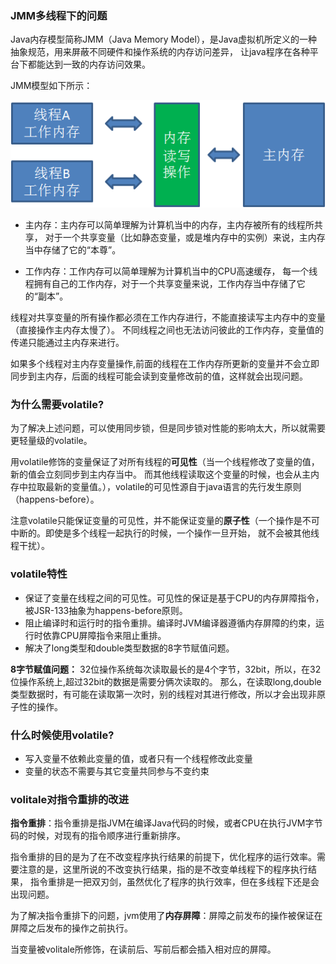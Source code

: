
### JMM多线程下的问题
Java内存模型简称JMM（Java Memory Model），是Java虚拟机所定义的一种抽象规范，用来屏蔽不同硬件和操作系统的内存访问差异，
让java程序在各种平台下都能达到一致的内存访问效果。   

JMM模型如下所示：  

![image](https://github.com/islongfei/Blog/blob/master/images/JMM.png)  

* 主内存：主内存可以简单理解为计算机当中的内存，主内存被所有的线程所共享，
对于一个共享变量（比如静态变量，或是堆内存中的实例）来说，主内存当中存储了它的“本尊”。  

* 工作内存：工作内存可以简单理解为计算机当中的CPU高速缓存，
每一个线程拥有自己的工作内存，对于一个共享变量来说，工作内存当中存储了它的“副本”。  

线程对共享变量的所有操作都必须在工作内存进行，不能直接读写主内存中的变量（直接操作主内存太慢了）。
不同线程之间也无法访问彼此的工作内存，变量值的传递只能通过主内存来进行。

如果多个线程对主内存变量操作,前面的线程在工作内存所更新的变量并不会立即同步到主内存，后面的线程可能会读到变量修改前的值，这样就会出现问题。  



### 为什么需要volatile?
为了解决上述问题，可以使用同步锁，但是同步锁对性能的影响太大，所以就需要更轻量级的volatile。  

用volatile修饰的变量保证了对所有线程的**可见性**（当一个线程修改了变量的值，新的值会立刻同步到主内存当中。
而其他线程读取这个变量的时候，也会从主内存中拉取最新的变量值。），volatile的可见性源自于java语言的先行发生原则（happens-before）。

注意volatile只能保证变量的可见性，并不能保证变量的**原子性**（一个操作是不可中断的。即使是多个线程一起执行的时候，一个操作一旦开始，
就不会被其他线程干扰）。  


### volatile特性
* 保证了变量在线程之间的可见性。可见性的保证是基于CPU的内存屏障指令，被JSR-133抽象为happens-before原则。
* 阻止编译时和运行时的指令重排。编译时JVM编译器遵循内存屏障的约束，运行时依靠CPU屏障指令来阻止重排。
* 解决了long类型和double类型数据的8字节赋值问题。  


**8字节赋值问题：**
32位操作系统每次读取最长的是4个字节，32bit，所以，在32位操作系统上,超过32bit的数据是需要分俩次读取的。
那么，在读取long,double类型数据时，有可能在读取第一次时，别的线程对其进行修改，所以才会出现非原子性的操作。  


### 什么时候使用volatile?
* 写入变量不依赖此变量的值，或者只有一个线程修改此变量
* 变量的状态不需要与其它变量共同参与不变约束



### volitale对指令重排的改进
**指令重排**：指令重排是指JVM在编译Java代码的时候，或者CPU在执行JVM字节码的时候，对现有的指令顺序进行重新排序。

指令重排的目的是为了在不改变程序执行结果的前提下，优化程序的运行效率。需要注意的是，这里所说的不改变执行结果，指的是不改变单线程下的程序执行结果，
指令重排是一把双刃剑，虽然优化了程序的执行效率，但在多线程下还是会出现问题。

为了解决指令重排下的问题，jvm使用了**内存屏障**：屏障之前发布的操作被保证在屏障之后发布的操作之前执行。  

当变量被volitale所修饰，在读前后、写前后都会插入相对应的屏障。
